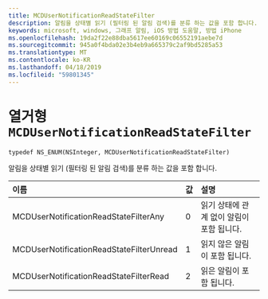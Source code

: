 ```yaml
---
title: MCDUserNotificationReadStateFilter
description: 알림을 상태별 읽기 (필터링 된 알림 검색)를 분류 하는 값을 포함 합니다.
keywords: microsoft, windows, 그래프 알림, iOS 방법 도움말, 방법 iPhone
ms.openlocfilehash: 19da2f22e88dba5617ee60169c06552191aebe7d
ms.sourcegitcommit: 945a0f4bda02e3b4eb9a665379c2af9bd5285a53
ms.translationtype: MT
ms.contentlocale: ko-KR
ms.lasthandoff: 04/18/2019
ms.locfileid: "59801345"
---
```

# <a name="enum-mcdusernotificationreadstatefilter"></a>열거형 `MCDUserNotificationReadStateFilter`

```
typedef NS_ENUM(NSInteger, MCDUserNotificationReadStateFilter)
```

알림을 상태별 읽기 (필터링 된 알림 검색)를 분류 하는 값을 포함 합니다.

|이름 | 값 | 설명 |
|:-- |:-- |:-- |
|   MCDUserNotificationReadStateFilterAny | 0 | 읽기 상태에 관계 없이 알림이 포함 됩니다.|
|   MCDUserNotificationReadStateFilterUnread | 1 | 읽지 않은 알림이 포함 됩니다.|
|   MCDUserNotificationReadStateFilterRead | 2 | 읽은 알림이 포함 됩니다. |